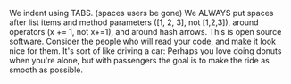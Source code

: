 We indent using TABS. (spaces users be gone)
We ALWAYS put spaces after list items and method parameters ([1, 2, 3], not [1,2,3]), around operators (x += 1, not x+=1), and around hash arrows.
This is open source software. Consider the people who will read your code, and make it look nice for them. It's sort of like driving a car: Perhaps you love doing donuts when you're alone, but with passengers the goal is to make the ride as smooth as possible.
